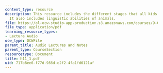 ```yaml
---
content_type: resource
description: This resource includes the different stages that all kids learn language.
  It also includes linguistic abilities of animals.
file: https://ol-ocw-studio-app-production.s3.amazonaws.com/courses/9-00-introduction-to-psychology-fall-2004/717b8ee6f77d988de2f24fa1fd6121af_h11_1.pdf
file_type: application/pdf
learning_resource_types:
- Lecture Audio
ocw_type: OCWFile
parent_title: Audio Lectures and Notes
parent_type: CourseSection
resourcetype: Document
title: h11_1.pdf
uid: 717b8ee6-f77d-988d-e2f2-4fa1fd6121af
---
```

